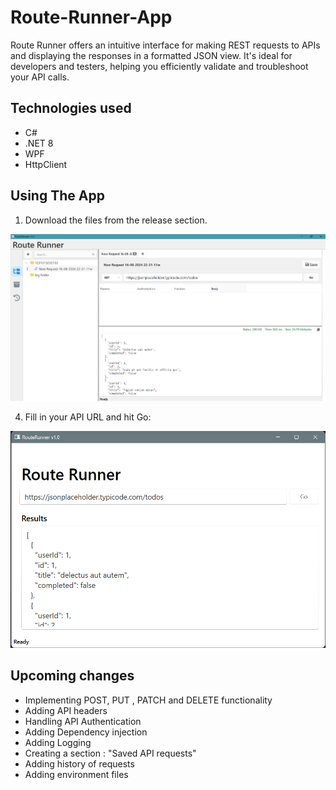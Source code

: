 # Route-Runner-App
Route Runner offers an intuitive interface for making REST requests to APIs and displaying the responses in a formatted JSON view.
It's ideal for developers and testers, helping you efficiently validate and troubleshoot your API calls.

## Technologies used

* C#
* .NET 8
* WPF
* HttpClient

## Using The App
1. Download the files from the release section.

   
![Postman Clone App ready to run](Images/screenshot%20main.png "Ready to run")

4. Fill in your API URL and hit Go:

![Postman Clone App result](Images/screenshot2.png "Run Results")

## Upcoming changes
* Implementing POST, PUT , PATCH and DELETE functionality
* Adding API headers
* Handling API Authentication
* Adding Dependency injection
* Adding Logging
* Creating a section : "Saved API requests"
* Adding history of requests
* Adding environment files
  
  
